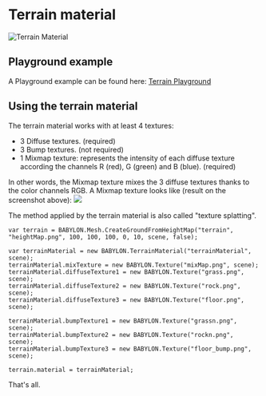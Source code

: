 # Terrain material

![Terrain Material](/img/extensions/materials/terrain.png)

## Playground example

A Playground example can be found here: [Terrain Playground](http://www.babylonjs-playground.com/#E6OZX#7)

## Using the terrain material

The terrain material works with at least 4 textures:
- 3 Diffuse textures. (required)
- 3 Bump textures. (not required)
- 1 Mixmap texture: represents the intensity of each diffuse texture according the channels R (red), G (green) and B (blue). (required)

In other words, the Mixmap texture mixes the 3 diffuse textures thanks to the color channels RGB.
A Mixmap texture looks like (result on the screenshot above):
![](/img/extensions/materials/terrainMixMap.png)

The method applied by the terrain material is also called "texture splatting".

```
var terrain = BABYLON.Mesh.CreateGroundFromHeightMap("terrain", "heightMap.png", 100, 100, 100, 0, 10, scene, false);

var terrainMaterial = new BABYLON.TerrainMaterial("terrainMaterial", scene);
terrainMaterial.mixTexture = new BABYLON.Texture("mixMap.png", scene);
terrainMaterial.diffuseTexture1 = new BABYLON.Texture("grass.png", scene);
terrainMaterial.diffuseTexture2 = new BABYLON.Texture("rock.png", scene);
terrainMaterial.diffuseTexture3 = new BABYLON.Texture("floor.png", scene);

terrainMaterial.bumpTexture1 = new BABYLON.Texture("grassn.png", scene);
terrainMaterial.bumpTexture2 = new BABYLON.Texture("rockn.png", scene);
terrainMaterial.bumpTexture3 = new BABYLON.Texture("floor_bump.png", scene);

terrain.material = terrainMaterial;
```

That's all.

